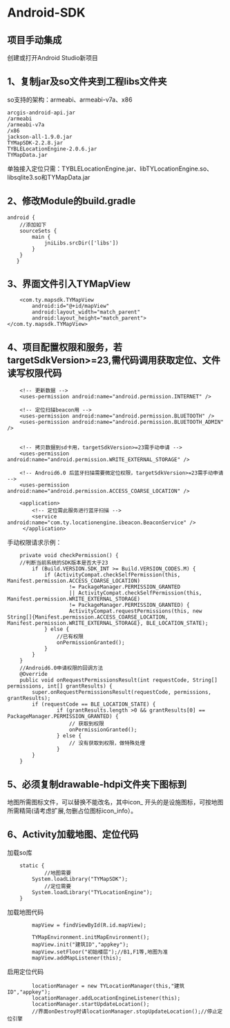 Android-SDK
=======

## 项目手动集成

创建或打开Android Studio新项目

## 1、复制jar及so文件夹到工程libs文件夹
so支持的架构：armeabi、armeabi-v7a、x86

```
arcgis-android-api.jar
/armeabi
/armeabi-v7a
/x86
jackson-all-1.9.0.jar
TYMapSDK-2.2.8.jar
TYBLELocationEngine-2.0.6.jar
TYMapData.jar
```
单独接入定位只需：TYBLELocationEngine.jar、libTYLocationEngine.so、libsqlite3.so和TYMapData.jar

## 2、修改Module的build.gradle 

```
android {
	//添加如下
    sourceSets {
        main {
            jniLibs.srcDir(['libs'])
        }
    }
   }
```

## 3、界面文件引入TYMapView

```
    <com.ty.mapsdk.TYMapView
        android:id="@+id/mapView"
        android:layout_width="match_parent"
        android:layout_height="match_parent"></com.ty.mapsdk.TYMapView>
```
 
## 4、项目配置权限和服务，若targetSdkVersion>=23,需代码调用获取定位、文件读写权限代码

```
    <!-- 更新数据 -->
    <uses-permission android:name="android.permission.INTERNET" />

    <!-- 定位扫描beacon用 -->
    <uses-permission android:name="android.permission.BLUETOOTH" />
    <uses-permission android:name="android.permission.BLUETOOTH_ADMIN" />


    <!-- 拷贝数据到sd卡用，targetSdkVersion>=23需手动申请 -->
    <uses-permission android:name="android.permission.WRITE_EXTERNAL_STORAGE" />

    <!-- Android6.0 后蓝牙扫描需要微定位权限，targetSdkVersion>=23需手动申请 -->
    <uses-permission android:name="android.permission.ACCESS_COARSE_LOCATION" />
    
    <application>
        <!-- 定位需此服务进行蓝牙扫描 -->
        <service android:name="com.ty.locationengine.ibeacon.BeaconService" />
     </application>
```
手动权限请求示例：

```
    private void checkPermission() {
    //判断当前系统的SDK版本是否大于23
        if (Build.VERSION.SDK_INT >= Build.VERSION_CODES.M) {
			if (ActivityCompat.checkSelfPermission(this, Manifest.permission.ACCESS_COARSE_LOCATION)
                    != PackageManager.PERMISSION_GRANTED
                    || ActivityCompat.checkSelfPermission(this, Manifest.permission.WRITE_EXTERNAL_STORAGE)
                    != PackageManager.PERMISSION_GRANTED) {
                    ActivityCompat.requestPermissions(this, new String[]{Manifest.permission.ACCESS_COARSE_LOCATION, Manifest.permission.WRITE_EXTERNAL_STORAGE}, BLE_LOCATION_STATE);
            } else {
                //已有权限
                onPermissionGranted();
            }
        }
    }
    //Android6.0申请权限的回调方法
    @Override
    public void onRequestPermissionsResult(int requestCode, String[] permissions, int[] grantResults) {
        super.onRequestPermissionsResult(requestCode, permissions, grantResults);
        if (requestCode == BLE_LOCATION_STATE) {
                if (grantResults.length >0 && grantResults[0] == PackageManager.PERMISSION_GRANTED) {
                    // 获取到权限
                    onPermissionGranted();
                } else {
                    // 没有获取到权限，做特殊处理
                }
        }
    }
```

## 5、必须复制drawable-hdpi文件夹下图标到
地图所需图标文件，可以替换不能改名，其中icon_ 开头的是设施图标，可按地图所需精简(请考虑扩展,勿删占位图标icon_info）。

## 6、Activity加载地图、定位代码
加载so库
	
```
    static {
    		//地图需要
        System.loadLibrary("TYMapSDK");
			//定位需要
        System.loadLibrary("TYLocationEngine");
    }
```
加载地图代码

```
        mapView = findViewById(R.id.mapView);

        TYMapEnvironment.initMapEnvironment();
        mapView.init("建筑ID","appkey");
        mapView.setFloor("初始楼层");//B1,F1等,地图为准
        mapView.addMapListener(this);
```
启用定位代码

```
        locationManager = new TYLocationManager(this,"建筑ID","appkey");
        locationManager.addLocationEngineListener(this);
        locationManager.startUpdateLocation();
        //界面onDestroy时请locationManager.stopUpdateLocation();//停止定位引擎
```